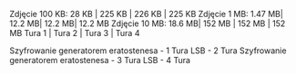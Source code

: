 Zdjęcie 100 KB: 28 KB  | 225 KB | 226 KB | 225 KB
Zdjęcie 1 	MB: 1.47 MB| 12.2 MB| 12.2 MB| 12.2 MB
Zdjęcie 10	MB: 18.6 MB| 152 MB | 152 MB | 152 MB
				Tura 1 | Tura 2 | Tura 3 | Tura 4
				
Szyfrowanie generatorem eratostenesa - 1 Tura
LSB - 2 Tura
Szyfrowanie generatorem eratostenesa - 3 Tura
LSB - 4 Tura
